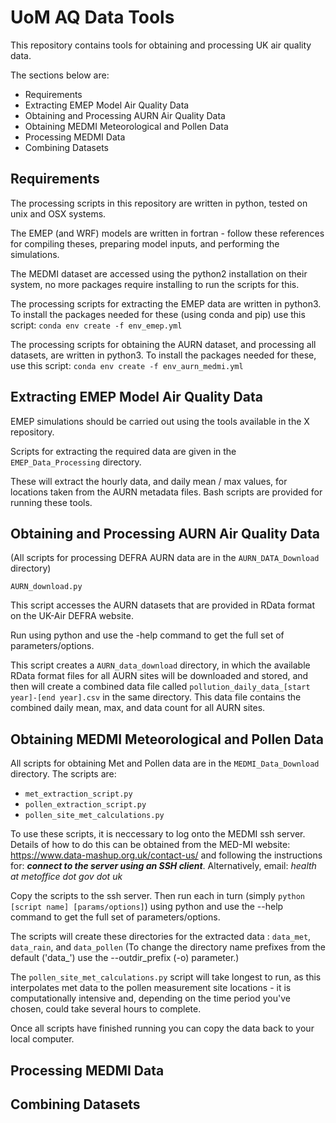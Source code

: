 # UoM AQ Data Tools

This repository contains tools for obtaining and processing UK air quality data.

The sections below are:
 - Requirements
 - Extracting EMEP Model Air Quality Data
 - Obtaining and Processing AURN Air Quality Data
 - Obtaining MEDMI Meteorological and Pollen Data
 - Processing MEDMI Data
 - Combining Datasets


## Requirements

The processing scripts in this repository are written in python, tested on unix and OSX
systems.

The EMEP (and WRF) models are written in fortran - follow these references for compiling 
theses, preparing model inputs, and performing the simulations.

The MEDMI dataset are accessed using the python2 installation on their system, no more
packages require installing to run the scripts for this.

The processing scripts for extracting the EMEP data are written in python3. To
install the packages needed for these (using conda and pip) use this script:
`conda env create -f env_emep.yml`

The processing scripts for obtaining the AURN dataset, and processing all datasets, are
written in python3. To install the packages needed for these, use this script: 
`conda env create -f env_aurn_medmi.yml`


## Extracting EMEP Model Air Quality Data

EMEP simulations should be carried out using the tools available in the X repository.

Scripts for extracting the required data are given in the `EMEP_Data_Processing` directory.

These will extract the hourly data, and daily mean / max values, for locations taken
from the AURN metadata files. Bash scripts are provided for running these tools.
 

## Obtaining and Processing AURN Air Quality Data

(All scripts for processing DEFRA AURN data are in the `AURN_DATA_Download` directory)

`AURN_download.py`

This script accesses the AURN datasets that are provided in RData format on the UK-Air
DEFRA website.

Run using python and use the -help command to get the full set of parameters/options.

This script creates a `AURN_data_download` directory, in which the available RData format
files for all AURN sites will be downloaded and stored, and then will create a combined
data file called `pollution_daily_data_[start year]-[end year].csv` in the same directory.
This data file contains the combined daily mean, max, and data count for all AURN sites.


## Obtaining MEDMI Meteorological and Pollen Data

All scripts for obtaining Met and Pollen data are in the `MEDMI_Data_Download` directory.
The scripts are:
- `met_extraction_script.py`
- `pollen_extraction_script.py`
- `pollen_site_met_calculations.py`


To use these scripts, it is neccessary to log onto the MEDMI ssh server. Details of how to do 
this can be obtained from the MED-MI website:
https://www.data-mashup.org.uk/contact-us/
and  following the instructions for:  ***connect to the server using an SSH client***.
Alternatively, email: *health at metoffice dot gov dot uk*

Copy the scripts to the ssh server. Then run each in turn (simply `python [script name] [params/options]`) 
using python and use the --help command to get the full set of parameters/options.

The scripts will create these directories for the extracted data : `data_met`, `data_rain`, and `data_pollen`
(To change the directory name prefixes from the default ('data_') use the --outdir_prefix (-o) parameter.)

The `pollen_site_met_calculations.py` script will take longest to run, as this interpolates
met data to the pollen measurement site locations - it is computationally intensive and,
depending on the time period you've chosen, could take several hours to complete.

Once all scripts have finished running you can copy the data back to your local computer.

## Processing MEDMI Data


## Combining Datasets

